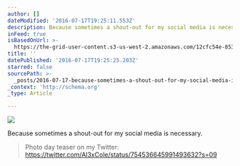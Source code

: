 ```yaml
---
author: []
dateModified: '2016-07-17T19:25:11.553Z'
description: Because sometimes a shout-out for my social media is necessary.
inFeed: true
isBasedOnUrl: >-
  https://the-grid-user-content.s3-us-west-2.amazonaws.com/12cfc54e-8532-46c5-a69e-18f7205b2e1b.jpg
title: ''
datePublished: '2016-07-17T19:25:25.203Z'
starred: false
sourcePath: >-
  _posts/2016-07-17-because-sometimes-a-shout-out-for-my-social-media-is-necessa.md
_context: 'http://schema.org'
_type: Article

---
```

![](https://the-grid-user-content.s3-us-west-2.amazonaws.com/12cfc54e-8532-46c5-a69e-18f7205b2e1b.jpg)

Because sometimes a shout-out for my social media is necessary.

> Photo day teaser on my Twitter: https://twitter.com/Al3xCole/status/754536645991493632?s=09